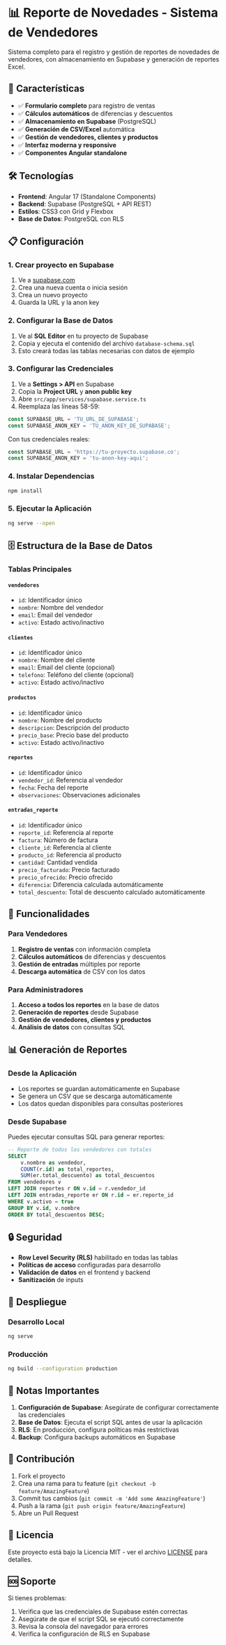 # 📊 Reporte de Novedades - Sistema de Vendedores

Sistema completo para el registro y gestión de reportes de novedades de vendedores, con almacenamiento en Supabase y generación de reportes Excel.

## 🚀 Características

- ✅ **Formulario completo** para registro de ventas
- ✅ **Cálculos automáticos** de diferencias y descuentos
- ✅ **Almacenamiento en Supabase** (PostgreSQL)
- ✅ **Generación de CSV/Excel** automática
- ✅ **Gestión de vendedores, clientes y productos**
- ✅ **Interfaz moderna y responsive**
- ✅ **Componentes Angular standalone**

## 🛠️ Tecnologías

- **Frontend**: Angular 17 (Standalone Components)
- **Backend**: Supabase (PostgreSQL + API REST)
- **Estilos**: CSS3 con Grid y Flexbox
- **Base de Datos**: PostgreSQL con RLS

## 📋 Configuración

### 1. Crear proyecto en Supabase

1. Ve a [supabase.com](https://supabase.com)
2. Crea una nueva cuenta o inicia sesión
3. Crea un nuevo proyecto
4. Guarda la URL y la anon key

### 2. Configurar la Base de Datos

1. Ve al **SQL Editor** en tu proyecto de Supabase
2. Copia y ejecuta el contenido del archivo `database-schema.sql`
3. Esto creará todas las tablas necesarias con datos de ejemplo

### 3. Configurar las Credenciales

1. Ve a **Settings > API** en Supabase
2. Copia la **Project URL** y **anon public key**
3. Abre `src/app/services/supabase.service.ts`
4. Reemplaza las líneas 58-59:

```typescript
const SUPABASE_URL = 'TU_URL_DE_SUPABASE';
const SUPABASE_ANON_KEY = 'TU_ANON_KEY_DE_SUPABASE';
```

Con tus credenciales reales:

```typescript
const SUPABASE_URL = 'https://tu-proyecto.supabase.co';
const SUPABASE_ANON_KEY = 'tu-anon-key-aqui';
```

### 4. Instalar Dependencias

```bash
npm install
```

### 5. Ejecutar la Aplicación

```bash
ng serve --open
```

## 🗄️ Estructura de la Base de Datos

### Tablas Principales

#### `vendedores`
- `id`: Identificador único
- `nombre`: Nombre del vendedor
- `email`: Email del vendedor
- `activo`: Estado activo/inactivo

#### `clientes`
- `id`: Identificador único
- `nombre`: Nombre del cliente
- `email`: Email del cliente (opcional)
- `telefono`: Teléfono del cliente (opcional)
- `activo`: Estado activo/inactivo

#### `productos`
- `id`: Identificador único
- `nombre`: Nombre del producto
- `descripcion`: Descripción del producto
- `precio_base`: Precio base del producto
- `activo`: Estado activo/inactivo

#### `reportes`
- `id`: Identificador único
- `vendedor_id`: Referencia al vendedor
- `fecha`: Fecha del reporte
- `observaciones`: Observaciones adicionales

#### `entradas_reporte`
- `id`: Identificador único
- `reporte_id`: Referencia al reporte
- `factura`: Número de factura
- `cliente_id`: Referencia al cliente
- `producto_id`: Referencia al producto
- `cantidad`: Cantidad vendida
- `precio_facturado`: Precio facturado
- `precio_ofrecido`: Precio ofrecido
- `diferencia`: Diferencia calculada automáticamente
- `total_descuento`: Total de descuento calculado automáticamente

## 🔧 Funcionalidades

### Para Vendedores
1. **Registro de ventas** con información completa
2. **Cálculos automáticos** de diferencias y descuentos
3. **Gestión de entradas** múltiples por reporte
4. **Descarga automática** de CSV con los datos

### Para Administradores
1. **Acceso a todos los reportes** en la base de datos
2. **Generación de reportes** desde Supabase
3. **Gestión de vendedores, clientes y productos**
4. **Análisis de datos** con consultas SQL

## 📊 Generación de Reportes

### Desde la Aplicación
- Los reportes se guardan automáticamente en Supabase
- Se genera un CSV que se descarga automáticamente
- Los datos quedan disponibles para consultas posteriores

### Desde Supabase
Puedes ejecutar consultas SQL para generar reportes:

```sql
-- Reporte de todos los vendedores con totales
SELECT 
    v.nombre as vendedor,
    COUNT(r.id) as total_reportes,
    SUM(er.total_descuento) as total_descuentos
FROM vendedores v
LEFT JOIN reportes r ON v.id = r.vendedor_id
LEFT JOIN entradas_reporte er ON r.id = er.reporte_id
WHERE v.activo = true
GROUP BY v.id, v.nombre
ORDER BY total_descuentos DESC;
```

## 🔒 Seguridad

- **Row Level Security (RLS)** habilitado en todas las tablas
- **Políticas de acceso** configuradas para desarrollo
- **Validación de datos** en el frontend y backend
- **Sanitización** de inputs

## 🚀 Despliegue

### Desarrollo Local
```bash
ng serve
```

### Producción
```bash
ng build --configuration production
```

## 📝 Notas Importantes

1. **Configuración de Supabase**: Asegúrate de configurar correctamente las credenciales
2. **Base de Datos**: Ejecuta el script SQL antes de usar la aplicación
3. **RLS**: En producción, configura políticas más restrictivas
4. **Backup**: Configura backups automáticos en Supabase

## 🤝 Contribución

1. Fork el proyecto
2. Crea una rama para tu feature (`git checkout -b feature/AmazingFeature`)
3. Commit tus cambios (`git commit -m 'Add some AmazingFeature'`)
4. Push a la rama (`git push origin feature/AmazingFeature`)
5. Abre un Pull Request

## 📄 Licencia

Este proyecto está bajo la Licencia MIT - ver el archivo [LICENSE](LICENSE) para detalles.

## 🆘 Soporte

Si tienes problemas:
1. Verifica que las credenciales de Supabase estén correctas
2. Asegúrate de que el script SQL se ejecutó correctamente
3. Revisa la consola del navegador para errores
4. Verifica la configuración de RLS en Supabase
